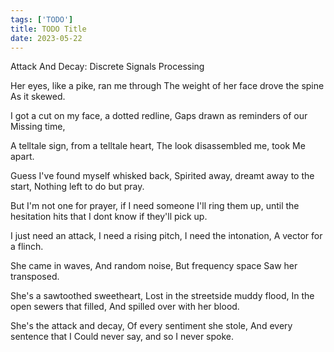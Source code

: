 ```yaml
---
tags: ['TODO']
title: TODO Title
date: 2023-05-22
---
```


Attack And Decay: Discrete Signals Processing

Her eyes, like a pike, ran me through
The weight of her face drove the spine
As it skewed.

I got a cut on my face, a dotted redline,
Gaps drawn as reminders of our
Missing time,

A telltale sign, from a telltale heart,
The look disassembled me, took
Me apart.

Guess I've found myself whisked back,
Spirited away, dreamt away to the start,
Nothing left to do but pray.

But I'm not one for prayer, if I need someone
I'll ring them up, until the hesitation hits that
I dont know if they'll pick up.

I just need an attack,
I need a rising pitch,
I need the intonation,
A vector for a flinch.

She came in waves,
And random noise,
But frequency space
Saw her transposed.

She's a sawtoothed sweetheart,
Lost in the streetside muddy flood,
In the open sewers that filled,
And spilled over with her blood.

She's the attack and decay,
Of every sentiment she stole,
And every sentence that I
Could never say, and so I never spoke.

